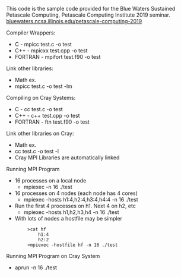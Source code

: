 This code is the sample code provided for the Blue Waters Sustained Petascale Computing, Petascale Computing Institute 2019 seminar.  
[bluewaters.ncsa.illinois.edu/petascale-computing-2019](bluewaters.ncsa.illinois.edu/petascale-computing-2019)

Compiler Wrappers:  
- C - mpicc test.c -o test  
- C++ - mpicxx test.cpp -o test  
- FORTRAN - mpifort test.f90 -o test  

Link other libraries:  
- Math ex.  
- mpicc test.c -o test -lm  

Compiling on Cray Systems:  
- C - cc test.c -o test  
- C++ - c++ test.cpp -o test  
- FORTRAN - ftn test.f90 -o test  

Link other libraries on Cray:  
- Math ex.  
- cc test.c -o test -l  
- Cray MPI Libraries are automatically linked  

Running MPI Program  
- 16 processes on a local node  
    - mpiexec -n 16 ./test  
- 16 processes on 4 nodes (each node has 4 cores)  
    - mpiexec -hosts h1:4,h2:4,h3:4,h4:4 -n 16 ./test  
- Run the first 4 processes on h1. Next 4 on h2, etc  
    - mpiexec -hosts h1,h2,h3,h4 -n 16 ./test  
- With lots of nodes a hostfile may be simpler  
```     
        >cat hf  
            h1:4  
            h2:2  
        >mpiexec -hostfile hf -n 16 ./test  
```

Running MPI Program on Cray System  
- aprun -n 16 ./test  
